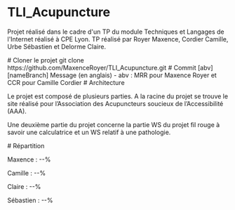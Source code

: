 # TLI_Acupuncture
<p>Projet réalisé dans le cadre d'un TP du module Techniques et Langages de l'Internet réalisé à CPE Lyon. TP réalisé par Royer Maxence, Cordier Camille, Urbe Sébastien et Delorme Claire.</p>
# Cloner le projet
git clone https://github.com/MaxenceRoyer/TLI_Acupuncture.git
# Commit 
[abv][nameBranch] Message (en anglais) - abv : MRR pour Maxence Royer et CCR pour Camille Cordier
# Architecture
<p>Le projet est composé de plusieurs parties. A la racine du projet se trouve le site réalisé pour l’Association des Acupuncteurs soucieux de l’Accessibilité (AAA).</p>
<p>Une deuxième partie du projet concerne la partie WS du projet fil rouge à savoir une calculatrice et un WS relatif à une pathologie.</p>
# Répartition 
<p>Maxence : --%</p>
<p>Camille : --%</p>
<p>Claire : --%</p>
<p>Sébastien : --%</p>